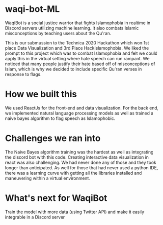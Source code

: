# waqi-bot-ML

WaqiBot is a social justice warrior that fights Islamophobia in realtime in Discord servers utilizing machine learning. It also combats Islamic misconceptions by teaching users about the Qu'ran.

This is our submussion to the Technica 2020 Hackathon which won 1st place Data Visualization and 3rd Place HackIslamophobia. We liked the prompt to this project which was to combat Islamophobia and felt we could apply this in the virtual setting where hate speech can run rampant. We noticed that many people justify their hate based off of misconceptions of Islam, which is why we decided to include specific Qu'ran verses in response to flags.

#  How we built this

We used ReactJs for the front-end and data visualization. For the back end, we implemented natural language processing models as well as trained a naive bayes algorithm to flag speech as Islamophobic.

# Challenges we ran into

The Naive Bayes algorithm training was the hardest as well as integrating the discord bot with this code. Creating interactive data visualization in react was also challenging. We had never done any of those and they took longer than anticipated. As well for those that had never used a python IDE, there was a learning curve with getting all the libraries installed and maneuvering within a virtual environment.

# What's next for WaqiBot
Train the model with more data (using Twitter API) and make it easily integrable in a Discord server
